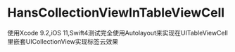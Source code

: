 # HansCollectionViewInTableViewCell

使用Xcode 9.2,iOS 11,Swift4测试完全使用Autolayout来实现在UITableViewCell里嵌套UICollectionView实现标签云效果
